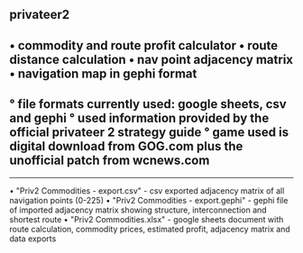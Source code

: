 privateer2 
-------------------
• commodity and route profit calculator
• route distance calculation
• nav point adjacency matrix
• navigation map in gephi format
-------------------
° file formats currently used: google sheets, csv and gephi
° used information provided by the official privateer 2 strategy guide
° game used is digital download from GOG.com plus the unofficial patch from wcnews.com
-------------------
-------------------
• "Priv2 Commodities - export.csv" - csv exported adjacency matrix of all navigation points (0-225)
• "Priv2 Commodities - export.gephi" - gephi file of imported adjacency matrix showing structure, interconnection and shortest route
• "Priv2 Commodities.xlsx" - google sheets document with route calculation, commodity prices, estimated profit, adjacency matrix and data exports
